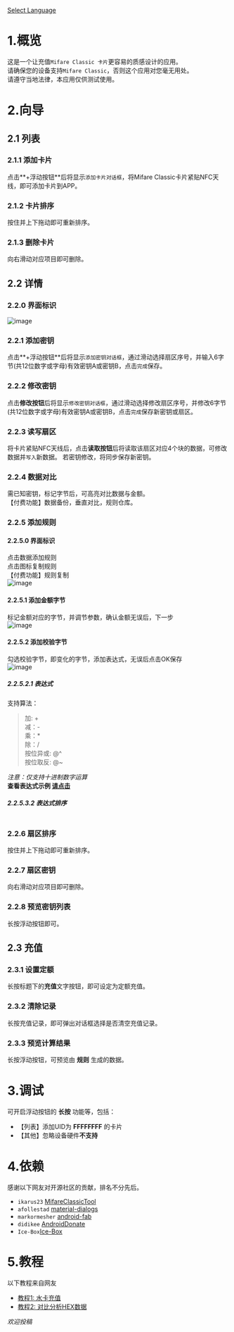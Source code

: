 [Select Language](../index.html)

# 1.概览
这是一个让充值`Mifare Classic 卡片`更容易的质感设计的应用。  
请确保您的设备支持`Mifare Classic`，否则这个应用对您毫无用处。  
请遵守当地法律，本应用仅供测试使用。
# 2.向导
## 2.1 列表  
### 2.1.1 添加卡片  
点击**+浮动按钮**后将显示`添加卡片对话框`，将Mifare Classic卡片紧贴NFC天线，即可添加卡片到APP。
  
### 2.1.2 卡片排序
按住并上下拖动即可重新排序。
### 2.1.3 删除卡片
向右滑动对应项目即可删除。
## 2.2 详情  
### 2.2.0 界面标识  
![image](img/button_func.jpeg)
### 2.2.1 添加密钥
点击**+浮动按钮**后将显示`添加密钥对话框`，通过滑动选择扇区序号，并输入6字节(共12位数字或字母)有效密钥A或密钥B，点击`完成`保存。
### 2.2.2 修改密钥
点击**修改按钮**后将显示`修改密钥对话框`，通过滑动选择修改扇区序号，并修改6字节(共12位数字或字母)有效密钥A或密钥B，点击`完成`保存新密钥或扇区。
### 2.2.3 读写扇区
将卡片紧贴NFC天线后，点击**读取按钮**后将读取该扇区对应4个块的数据，可修改数据并`写入`新数据。 
若密钥修改，将同步保存新密钥。  
### 2.2.4 数据对比  
需已知密钥，标记字节后，可高亮对比数据与金额。  
【付费功能】数据备份，垂直对比，规则仓库。
### 2.2.5 添加规则  
#### 2.2.5.0 界面标识  
点击数据添加规则  
点击图标复制规则  
【付费功能】规则复制  
![image](img/select_block.jpeg)
#### 2.2.5.1 添加金额字节
标记金额对应的字节，并调节参数，确认金额无误后，下一步  
![image](img/mark_money.jpeg)  
#### 2.2.5.2 添加校验字节
勾选校验字节，即变化的字节，添加表达式，无误后点击OK保存  
![image](img/mark_check.jpeg)  
##### 2.2.5.2.1 表达式  
支持算法：
> 加: +  
> 减：-  
> 乘：*  
> 除：/  
> 按位异或: @^  
> 按位取反: @~  
  

*注意：仅支持十进制数字运算*  
**查看表达式示例 [请点击](./help_add_rules.html)**  
##### 2.2.5.3.2 表达式排序
```  按住并上下拖动即可重新排序，靠上先计算
```  
### 2.2.6 扇区排序
按住并上下拖动即可重新排序。
### 2.2.7 扇区密钥
向右滑动对应项目即可删除。
###  2.2.8 预览密钥列表
长按浮动按钮即可。
## 2.3 充值
### 2.3.1 设置定额
长按标题下的**充值**文字按钮，即可设定为定额充值。
### 2.3.2 清除记录
长按充值记录，即可弹出对话框选择是否清空充值记录。
### 2.3.3 预览计算结果
长按浮动按钮，可预览由 **规则** 生成的数据。

# 3.调试  
可开启浮动按钮的 **长按** 功能等，包括：  
- 【列表】添加UID为 **FFFFFFFF** 的卡片  
- 【其他】忽略设备硬件**不支持**   

# 4.依赖
感谢以下网友对开源社区的贡献，排名不分先后。  
- `ikarus23` [MifareClassicTool](https://github.com/ikarus23/MifareClassicTool)  
- `afollestad` [material-dialogs](https://github.com/afollestad/material-dialogs)  
- `markormesher` [android-fab](https://github.com/markormesher/android-fab)  
- `didikee` [AndroidDonate](https://github.com/didikee/AndroidDonate)  
- `Ice-Box`[Ice-Box](http://catchingnow.com)  

# 5.教程  
以下教程来自网友
- [教程1: 水卡充值](tutorial/tutorial_0.html)   
- [教程2: 对比分析HEX数据](tutorial/tutorial_compare_hex_data.html)

*欢迎投稿*
